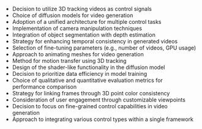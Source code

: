 - Decision to utilize 3D tracking videos as control signals
- Choice of diffusion models for video generation
- Adoption of a unified architecture for multiple control tasks
- Implementation of camera manipulation techniques
- Integration of object segmentation with depth estimation
- Strategy for enhancing temporal consistency in generated videos
- Selection of fine-tuning parameters (e.g., number of videos, GPU usage)
- Approach to animating meshes for video generation
- Method for motion transfer using 3D tracking
- Design of the shader-like functionality in the diffusion model
- Decision to prioritize data efficiency in model training
- Choice of qualitative and quantitative evaluation metrics for performance comparison
- Strategy for linking frames through 3D point color consistency
- Consideration of user engagement through customizable viewpoints
- Decision to focus on fine-grained control capabilities in video generation
- Approach to integrating various control types within a single framework